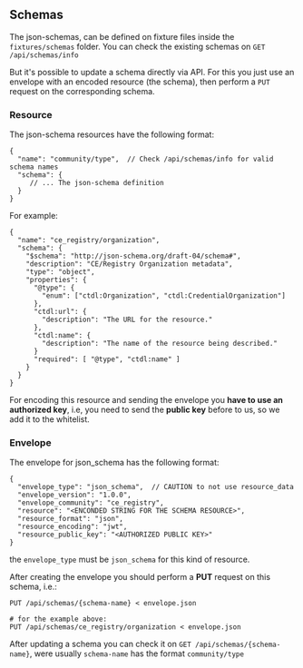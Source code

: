 ## Schemas

The json-schemas, can be defined on fixture files inside the `fixtures/schemas`
folder.
You can check the existing schemas on `GET /api/schemas/info`

But it's possible to update a schema directly via API.
For this you just use an envelope with an encoded resource (the schema),
then perform a `PUT` request on the corresponding schema.

### Resource

The json-schema resources have the following format:

```
{
  "name": "community/type",  // Check /api/schemas/info for valid schema names
  "schema": {
     // ... The json-schema definition
  }
}
```

For example:

```
{
  "name": "ce_registry/organization",
  "schema": {
    "$schema": "http://json-schema.org/draft-04/schema#",
    "description": "CE/Registry Organization metadata",
    "type": "object",
    "properties": {
      "@type": {
        "enum": ["ctdl:Organization", "ctdl:CredentialOrganization"]
      },
      "ctdl:url": {
        "description": "The URL for the resource."
      },
      "ctdl:name": {
        "description": "The name of the resource being described."
      }
      "required": [ "@type", "ctdl:name" ]
    }
  }
}
```

For encoding this resource and sending the envelope you **have to use an
authorized key**, i.e, you need to send the **public key** before to us, so we add it
to the whitelist.

### Envelope

The envelope for json_schema has the following format:

```
{
  "envelope_type": "json_schema",  // CAUTION to not use resource_data
  "envelope_version": "1.0.0",
  "envelope_community": "ce_registry",
  "resource": "<ENCONDED STRING FOR THE SCHEMA RESOURCE>",
  "resource_format": "json",
  "resource_encoding": "jwt",
  "resource_public_key": "<AUTHORIZED PUBLIC KEY>"
}
```

the `envelope_type` must be `json_schema` for this kind of resource.

After creating the envelope you should perform a **PUT** request on this schema,
i.e.:

```
PUT /api/schemas/{schema-name} < envelope.json

# for the example above:
PUT /api/schemas/ce_registry/organization < envelope.json
```

After updating a schema you can check it on `GET /api/schemas/{schema-name}`,
were usually `schema-name` has the format `community/type`
